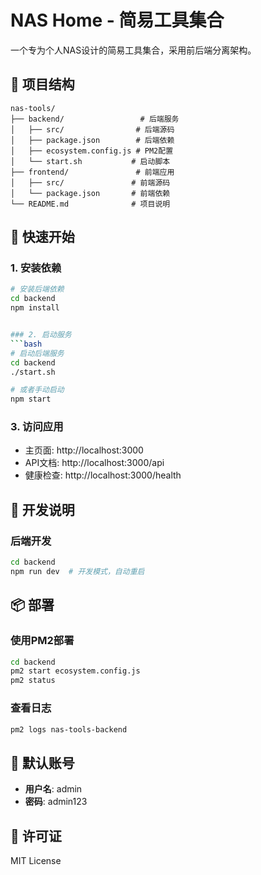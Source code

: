 # NAS Home - 简易工具集合

一个专为个人NAS设计的简易工具集合，采用前后端分离架构。

## 📁 项目结构

```
nas-tools/
├── backend/                 # 后端服务
│   ├── src/                # 后端源码
│   ├── package.json        # 后端依赖
│   ├── ecosystem.config.js # PM2配置
│   └── start.sh           # 启动脚本
├── frontend/               # 前端应用
│   ├── src/               # 前端源码
│   └── package.json       # 前端依赖
└── README.md              # 项目说明
```

## 🚀 快速开始

### 1. 安装依赖
```bash
# 安装后端依赖
cd backend
npm install


### 2. 启动服务
```bash
# 启动后端服务
cd backend
./start.sh

# 或者手动启动
npm start
```

### 3. 访问应用
- 主页面: http://localhost:3000
- API文档: http://localhost:3000/api
- 健康检查: http://localhost:3000/health

## 🔧 开发说明

### 后端开发
```bash
cd backend
npm run dev  # 开发模式，自动重启
```

## 📦 部署

### 使用PM2部署
```bash
cd backend
pm2 start ecosystem.config.js
pm2 status
```

### 查看日志
```bash
pm2 logs nas-tools-backend
```

## 🔑 默认账号

- **用户名**: admin
- **密码**: admin123

## 📄 许可证

MIT License
